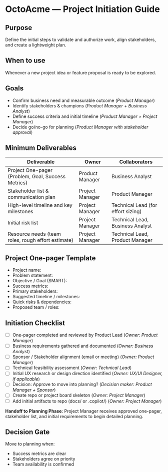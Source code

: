 # OctoAcme — Project Initiation Guide

## Purpose
Define the initial steps to validate and authorize work, align stakeholders, and create a lightweight plan.

## When to use
Whenever a new project idea or feature proposal is ready to be explored.

## Goals
- Confirm business need and measurable outcome (*Product Manager*)
- Identify stakeholders & champions (*Product Manager + Business Analyst*)
- Define success criteria and initial timeline (*Product Manager + Project Manager*)
- Decide go/no-go for planning (*Product Manager with stakeholder approval*)

## Minimum Deliverables

| Deliverable | Owner | Collaborators |
|------------|-------|---------------|
| Project One-pager (Problem, Goal, Success Metrics) | Product Manager | Business Analyst |
| Stakeholder list & communication plan | Project Manager | Product Manager |
| High-level timeline and key milestones | Project Manager | Technical Lead (for effort sizing) |
| Initial risk list | Project Manager | Technical Lead, Business Analyst |
| Resource needs (team roles, rough effort estimate) | Project Manager | Technical Lead, Product Manager |

## Project One-pager Template
- Project name:
- Problem statement:
- Objective / Goal (SMART):
- Success metrics:
- Primary stakeholders:
- Suggested timeline / milestones:
- Quick risks & dependencies:
- Proposed team / roles:

## Initiation Checklist
- [ ] One-pager completed and reviewed by Product Lead (*Owner: Product Manager*)
- [ ] Business requirements gathered and documented (*Owner: Business Analyst*)
- [ ] Sponsor / Stakeholder alignment (email or meeting) (*Owner: Product Manager*)
- [ ] Technical feasibility assessment (*Owner: Technical Lead*)
- [ ] Initial UX research or design direction identified (*Owner: UX/UI Designer, if applicable*)
- [ ] Decision: Approve to move into planning? (*Decision maker: Product Manager + Sponsor*)
- [ ] Create repo or project board skeleton (*Owner: Project Manager*)
- [ ] Add initial artifacts to repo (docs/ or .copilot/) (*Owner: Project Manager*)

**Handoff to Planning Phase**: Project Manager receives approved one-pager, stakeholder list, and initial requirements to begin detailed planning.

## Decision Gate
Move to planning when:
- Success metrics are clear
- Stakeholders agree on priority
- Team availability is confirmed
